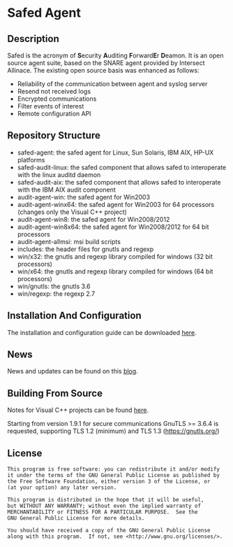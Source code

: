 # Safed Agent

## Description

Safed is the acronym of **S**ecurity **A**uditing **F**orward**E**r **D**eamon. It is an open source agent suite, based on the SNARE agent provided by Intersect Allinace. 
The existing open source basis was enhanced as follows:
- Reliability of the communication between agent and syslog server
- Resend not received logs
- Encrypted communications
- Filter events of interest
- Remote configuration API


## Repository Structure

- safed-agent: the safed agent for Linux, Sun Solaris, IBM AIX, HP-UX platforms
- safed-audit-linux: the safed component that allows safed to interoperate with the linux auditd daemon
- safed-audit-aix: the safed component that allows safed to interoperate with the IBM AIX audit component
- audit-agent-win: the safed agent for Win2003
- audit-agent-winx64: the safed agent for Win2003 for 64 processors (changes only the Visual C++ project)
- audit-agent-win8: the safed agent for Win2008/2012
- audit-agent-win8x64: the safed agent for Win2008/2012 for 64 bit processors
- audit-agent-allmsi: msi build scripts 
- includes: the header files for gnutls and regexp 
- win/x32: the gnutls and regexp library compiled for windows (32 bit processors)
- win/x64: the gnutls and regexp library compiled for windows (64 bit processors)
- win/gnutls: the gnutls 3.6 
- win/regexp: the regexp 2.7



## Installation And Configuration

The installation and configuration guide can be downloaded [here](https://www.neteye-blog.com/wp-content/uploads/2018/12/Safed_installation-1.pdf).


## News

News and updates can be found on this [blog](http://www.neteye-blog.com/?s=Safed&x=0&y=0&lang=en).


## Building From Source

Notes for Visual C++ projects can be found [here](http://www.neteye-blog.com/wp-content/uploads/2011/09/projectnotes.pdf).

Starting from version 1.9.1 for secure communications GnuTLS >= 3.6.4 is requested, supporting TLS 1.2 (minimum) and TLS 1.3 (https://gnutls.org/)

## License

```
This program is free software: you can redistribute it and/or modify
it under the terms of the GNU General Public License as published by
the Free Software Foundation, either version 3 of the License, or
(at your option) any later version.

This program is distributed in the hope that it will be useful,
but WITHOUT ANY WARRANTY; without even the implied warranty of
MERCHANTABILITY or FITNESS FOR A PARTICULAR PURPOSE.  See the
GNU General Public License for more details.

You should have received a copy of the GNU General Public License
along with this program.  If not, see <http://www.gnu.org/licenses/>.
```



